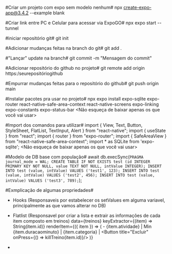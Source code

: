 #Criar um projeto com expo sem modelo nenhum#
npx create-expo-app@3.4.2 --example blank

#Criar link entre PC e Celular para acessar via ExpoGO#
npx expo start --tunnel

#iniciar repositório git#
git init

#Adicionar mudanças feitas na branch do git#
git add .

#"Lançar" update na branch#
git commit -m "Mensagem do commit"

#Adicionar repositório do github no projeto#
git remote add origin https:/seurepositóriogithub

#Empurrar mudanças feitas para o repositório do github#
git push origin main

#Instalar pacotes pra usar no projeto#
npx expo install expo-sqlite expo-router react-native-safe-area-context react-native-screens expo-linking expo-constants expo-status-bar
<Não esqueça de baixar apenas os que você vai usar>

#Import dos comandos para utilizar#
import { View, Text, Button, StyleSheet, FlatList, TextInput, Alert } from "react-native";
import { useState } from "react";
import { router } from "expo-router";
import { SafeAreaView } from "react-native-safe-area-context";
import * as SQLite from 'expo-sqlite';
<Não esqueça de baixar apenas os que você vai usar>

#Modelo de DB base com população#
await db.execSync(`
PRAGMA journal_mode = WAL;
CREATE TABLE IF NOT EXISTS test (id INTEGER PRIMARY KEY NOT NULL, value TEXT NOT NULL, intValue INTEGER);
INSERT INTO test (value, intValue) VALUES ('test1', 123);
INSERT INTO test (value, intValue) VALUES ('test2', 456);
INSERT INTO test (value, intValue) VALUES ('test3', 789);
`);

#Exmplicação de algumas propriedades#

- Hooks (Responsaveis por estabelecer os setValues em alguma variavel, principalmente as que vamos alterar no DB)
- Flatlist (Responsavel por criar a lista e extrair as informações de cada item composto em treinos)
data={treinos}
                keyExtractor={(item) => String(item.id)}
                renderItem={({ item }) => (
                    <Text style={styles.item}>
                        - {item.atividade} | Min {item.duracaominuto} | {item.categoria} |  <Button title="Excluir" onPress={() => killTreino(item.id)}/>
                    </Text>
                )}

 - 